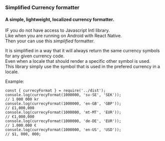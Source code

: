 ### Simplified Currency formatter

#### A simple, lightweight, localized currency formatter.

IF you do not have access to Javascript Intl library.  
Like when you are running on Android with React Native.  
Then your can use this _simplified_ formatter.

It is simplified in a way that it will always return the same currency symbols for any given currency code.  
Even when a locale that should render a specific other symbol is used.  
This library simply use the symbol that is used in the prefered currency in a locale.

Example:

```
const { currecyFormat } = require('../dist');
console.log(currecyFormat(1000000, 'sv-SE', 'SEK'));
// 1 000 000 kr
console.log(currecyFormat(1000000, 'en-GB', 'GBP'));
// £1,000,000
console.log(currecyFormat(1000000, 'mt-MT', 'EUR'));
// €1,000,000
console.log(currecyFormat(1000000, 'de-DE', 'EUR'));
// 1.000.000 €
console.log(currecyFormat(1000000, 'en-US', 'USD'));
// $1, 000, 000;
```
